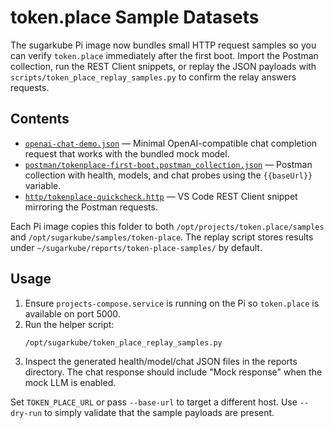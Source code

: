 # token.place Sample Datasets

The sugarkube Pi image now bundles small HTTP request samples so you can verify
`token.place` immediately after the first boot. Import the Postman collection,
run the REST Client snippets, or replay the JSON payloads with
`scripts/token_place_replay_samples.py` to confirm the relay answers requests.

## Contents

- [`openai-chat-demo.json`](./openai-chat-demo.json) — Minimal OpenAI-compatible
  chat completion request that works with the bundled mock model.
- [`postman/tokenplace-first-boot.postman_collection.json`](./postman/tokenplace-first-boot.postman_collection.json)
  — Postman collection with health, models, and chat probes using the
  `{{baseUrl}}` variable.
- [`http/tokenplace-quickcheck.http`](./http/tokenplace-quickcheck.http) — VS
  Code REST Client snippet mirroring the Postman requests.

Each Pi image copies this folder to both `/opt/projects/token.place/samples` and
`/opt/sugarkube/samples/token-place`. The replay script stores results under
`~/sugarkube/reports/token-place-samples/` by default.

## Usage

1. Ensure `projects-compose.service` is running on the Pi so `token.place` is
   available on port 5000.
2. Run the helper script:
   ```sh
   /opt/sugarkube/token_place_replay_samples.py
   ```
3. Inspect the generated health/model/chat JSON files in the reports directory.
   The chat response should include "Mock response" when the mock LLM is
   enabled.

Set `TOKEN_PLACE_URL` or pass `--base-url` to target a different host. Use
`--dry-run` to simply validate that the sample payloads are present.
